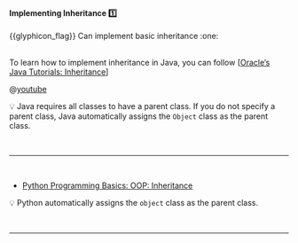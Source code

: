 <div id="title">

#### Implementing Inheritance :one:

<span id="prereqs"><dynamic-panel src="../../oopDesign/inheritance/what/unit-inElsewhere-asFlat.md" boilerplate header="%%{{glyphicon_education}} Design → OOP → Inheritance → What%%" /></span>

</div>
<span id="outcomes">{{glyphicon_flag}} Can implement basic inheritance :one:</span>

<div id="body">

<tabs> 
  <tab header="Java">

To learn how to implement inheritance in Java, you can follow [[Oracle’s Java Tutorials: Inheritance](https://docs.oracle.com/javase/tutorial/java/IandI/subclasses.html)]

<panel type="seamless" header=":tv: A very beginner-friendly video about implementing Java inheritance.">

@[youtube](9JpNY-XAseg)

</panel><p/>

:bulb: Java requires all classes to have a parent class. If you do not specify a parent class, Java automatically assigns the `Object` class as the parent class.

  <hr></tab>
  <tab header="Python">

* [Python Programming Basics: OOP: Inheritance](https://nus-te3201.github.io/website/programming/toc/oop.html#inheritance)

:bulb: Python automatically assigns the `object` class as the parent class.

  <hr></tab>
</tabs>


</div>

<div id="extras">
</div>